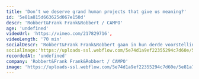 ```yaml
---
title: 'Don’t we deserve grand human projects that give us meaning?'
id: '5e81a815d663625d067e150d'
descr: 'Robbert&Frank Frank&Robbert / CAMPO'
age: 'undefined'
videoUrl: 'https://vimeo.com/217829716',
videoLength: '70 min'
socialDescr: 'Robbert&Frank Frank&Robbert gaan in hun derde voorstelling op zoek naar zingeving in een wereld zonder Groot Verhaal, en dat doen ze op hun geheel eigen manier: met een sterke visuele logica, en knipogend naar ruimtevaart en wetenschap.In Don’t we deserve grand human projects that give us meaning? wordt het kunstenaarsduo voor het eerst zelf deel van hun installaties en ontwerpen. De artiesten splitsen en dupliceren zichzelf als atomen in een imaginaire wereld van primaire kleuren. ‍“Ontroering en hilariteit wisselen elkaar af in het mini-universum dat Frank&Robbert tonen.” Theaterkrant'
socialImage:'https://uploads-ssl.webflow.com/5e74d1a9ef22355294c7d60e/5e81a721b48a56af801bc4a3_RF_2017-4-7-Dont-we-deserve-Tweetakt-%C2%A9-Tom-Callemin.jpg'
recordedAt: 'undefined'
company: 'Robbert&Frank Frank&Robbert / CAMPO'
image: 'https://uploads-ssl.webflow.com/5e74d1a9ef22355294c7d60e/5e81a721b48a56af801bc4a3_RF_2017-4-7-Dont-we-deserve-Tweetakt-%C2%A9-Tom-Callemin.jpg'
---
```

